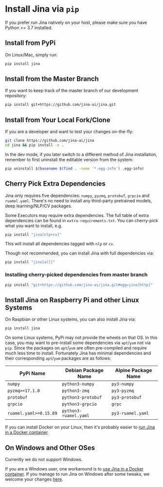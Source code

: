 # Install Jina via `pip`

If you prefer run Jina natively on your host, please make sure you have Python >= 3.7 installed.

## Install from PyPi

On Linux/Mac, simply run:
 
```bash
pip install jina
```

## Install from the Master Branch

If you want to keep track of the master branch of our development repository:

```bash
pip install git+https://github.com/jina-ai/jina.git
```

## Install from Your Local Fork/Clone

If you are a developer and want to test your changes on-the-fly: 

```bash
git clone https://github.com/jina-ai/jina
cd jina && pip install -e .
``` 

In the dev mode, if you later switch to a different method of Jina installation, remember to first uninstall the editable version from the system:
  
```bash
pip uninstall $(basename $(find . -name '*.egg-info') .egg-info)
```

## Cherry Pick Extra Dependencies

Jina only requires five dependencies: `numpy`, `pyzmq`, `protobuf`, `grpcio` and `ruamel.yaml`. There's no need to install any third-party pretrained models, deep learning/NLP/CV packages.

Some Executors may require extra dependencies. The full table of extra dependencies can be found in `extra-requirements.txt`. You can cherry-pick what you want to install, e.g.

```bash
pip install "jina[nlp+cv]"
``` 

This will install all dependencies tagged with `nlp` or `cv`.

Though not recommended, you can install Jina with full dependencies via:

```bash
pip install "jina[all]"
``` 

### Installing cherry-picked dependencies from master branch

```bash
pip install "git+https://github.com/jina-ai/jina.git#egg=jina[http]" 
```


## Install Jina on Raspberry Pi and other Linux Systems

On Raspbian or other Linux systems, you can also install Jina via:

```bash
pip install jina
```

On some Linux systems, PyPi may not provide the wheels on that OS. In this case, you may want to pre-install some dependencies via `apt`/`yum` not via `pip`. Since the packages on `apt`/`yum` are often pre-compiled and require much less time to install. Fortunately Jina has minimal dependencies and their corresponding `apt`/`yum` packages are as follows:

| PyPi Name | Debian Package Name | Alpine Package Name |
|---|---|---|
|`numpy`| `python3-numpy` | `py3-numpy` |
|`pyzmq>=17.1.0`| `python3-zmq` | `py3-pyzmq`|
|`protobuf`| `python3-protobuf`| `py3-protobuf`|
|`grpcio`| `python3-grpcio`| `grpc` |
|`ruamel.yaml>=0.15.89`| `python3-ruamel.yaml`| `py3-ruamel.yaml`|

If you can install Docker on your Linux, then it's probably easier to [run Jina in a Docker container](via-docker.md).

## On Windows and Other OSes

Currently we do not support Windows.

If you are a Windows user, one workaround is to [use Jina in a Docker container](via-docker.md). If you manage to run Jina on Windows after some tweaks, we welcome your changes [here](https://github.com/jina-ai/jina/issues/new).
